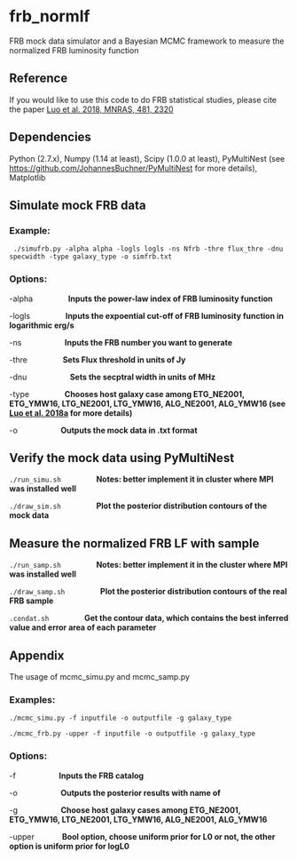 # frb_normlf

FRB mock data simulator and a Bayesian MCMC framework to measure the normalized FRB luminosity function

## Reference

If you would like to use this code to do FRB statistical studies, please cite the paper [Luo et al. 2018, MNRAS, 481, 2320](https://ui.adsabs.harvard.edu/abs/2018MNRAS.481.2320L/abstract)

## Dependencies

Python (2.7.x), Numpy (1.14 at least), Scipy (1.0.0 at least), PyMultiNest (see https://github.com/JohannesBuchner/PyMultiNest for more details), Matplotlib

## Simulate mock FRB data
### Example: 
```
 ./simufrb.py -alpha alpha -logls logls -ns Nfrb -thre flux_thre -dnu specwidth -type galaxy_type -o simfrb.txt
```
### Options: 

-alpha  &emsp;&emsp;&emsp;&emsp;  **Inputs the power-law index of FRB luminosity function**

-logls  &emsp;&emsp;&emsp;&emsp;  **Inputs the expoential cut-off of FRB luminosity function in logarithmic erg/s**

-ns  &emsp;&emsp;&emsp;&emsp;&emsp;  **Inputs the FRB number you want to generate**

-thre  &emsp;&emsp;&emsp;&emsp;  **Sets Flux threshold in units of Jy**

-dnu  &emsp;&emsp;&emsp;&emsp;&emsp;  **Sets the secptral width in units of MHz**

-type &emsp;&emsp;&emsp;&emsp; **Chooses host galaxy case among ETG_NE2001, ETG_YMW16, LTG_NE2001, LTG_YMW16, ALG_NE2001, ALG_YMW16 (see [Luo et al. 2018a](http://adsabs.harvard.edu/abs/2018MNRAS.481.2320L) for more details)**

-o &emsp;&emsp;&emsp;&emsp;&emsp;  **Outputs the mock data in .txt format**

## Verify the mock data using PyMultiNest

``` ./run_simu.sh ``` &emsp;&emsp;&emsp;&emsp;
**Notes: better implement it in cluster where MPI was installed well**

``` ./draw_sim.sh ``` &emsp;&emsp;&emsp;&emsp;
**Plot the posterior distribution contours of the mock data**

## Measure the normalized FRB LF with sample

``` ./run_samp.sh ``` &emsp;&emsp;&emsp;&emsp;
**Notes: better implement it in the cluster where MPI was installed well**

``` ./draw_samp.sh ``` &emsp;&emsp;&emsp;&emsp;
**Plot the posterior distribution contours of the real FRB sample**

``` .condat.sh ``` &emsp;&emsp;&emsp;&emsp;
**Get the contour data, which contains the best inferred value and error area of each parameter** 

## Appendix
The usage of mcmc_simu.py and mcmc_samp.py

### Examples:

``` 
./mcmc_simu.py -f inputfile -o outputfile -g galaxy_type 

./mcmc_frb.py -upper -f inputfile -o outputfile -g galaxy_type
```
### Options:

-f &emsp;&emsp;&emsp;&emsp;&emsp; **Inputs the FRB catalog**

-o &emsp;&emsp;&emsp;&emsp;&emsp; **Outputs the posterior results with name of**

-g &emsp;&emsp;&emsp;&emsp;&emsp; **Choose host galaxy cases among ETG_NE2001, ETG_YMW16, LTG_NE2001, LTG_YMW16, ALG_NE2001, ALG_YMW16**

-upper &emsp;&emsp;&emsp; **Bool option, choose uniform prior for L0 or not, the other option is uniform prior for logL0**
